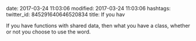 date: 2017-03-24 11:03:06
modified: 2017-03-24 11:03:06
hashtags: 
twitter_id: 845291640646520834
title: If you hav

If you have functions with shared data, then what you have a class, whether or not you choose to use the word.